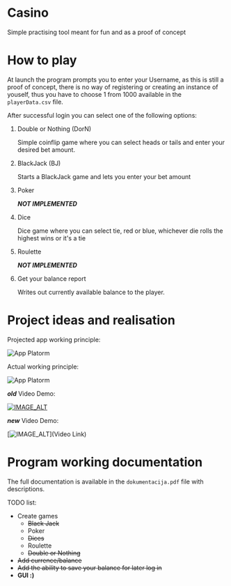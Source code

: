# Casino
Simple practising tool meant for fun and as a proof of concept

# How to play
At launch the program prompts you to enter your Username, as this is still a proof of concept, there is no way of registering or creating an instance of youself, thus you have to choose 1 from 1000 available in the `playerData.csv` file.

After successful login you can select one of the following options:

1. Double or Nothing (DorN)
    
     Simple coinflip game where you can select heads or tails and enter your desired bet amount.
2. BlackJack (BJ)
    
    Starts a BlackJack game and lets you enter your bet amount
3. Poker

    ***NOT IMPLEMENTED***
4. Dice

    Dice game where you can select tie, red or blue, whichever die rolls the highest wins or it's a tie
5. Roulette

    ***NOT IMPLEMENTED***
6. Get your balance report

    Writes out currently available balance to the player.

# Project ideas and realisation

Projected app working principle:

![App Platorm](https://i.imgur.com/RzxE3Pd.png)


Actual working principle:

![App Platorm](https://i.imgur.com/TFQfNTB.png)

***old*** Video Demo:

[![IMAGE_ALT](https://img.youtube.com/vi/aK-zYPDWDHM/0.jpg)](https://www.youtube.com/watch?v=aK-zYPDWDHM&feature=youtu.be&themeRefresh=1)


***new*** Video Demo:

[![IMAGE_ALT](https://img.youtube.com/vi/VIDEO_ID/0.jpg)](Video Link)

# Program working documentation

The full documentation is available in the `dokumentacija.pdf` file with descriptions.

TODO list:
- Create games
    - ~~Black Jack~~
    - Poker
    - ~~Dices~~
    - Roulette
    - ~~Double or Nothing~~
- ~~Add currence/balance~~
- ~~Add the ability to save your balance for later log in~~
- **GUI :)**
